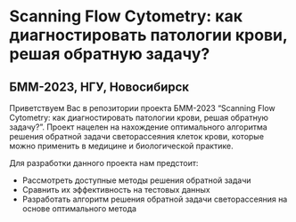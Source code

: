 <!DOCTYPE html><html><head><meta charset="utf-8"><title>Scanning Flow Cytometry: как диагностировать патологии крови, решая обратную задачу?.md</title><style></style></head><body id="preview">
<h1 class="code-line" data-line-start="0" data-line-end="1"><a id="Scanning_Flow_Cytometry________0"></a>Scanning Flow Cytometry: как диагностировать патологии крови, решая обратную задачу?</h1>
<h2 class="code-line" data-line-start="1" data-line-end="2"><a id="2023___1"></a>БММ-2023, НГУ, Новосибирск</h2>
<p class="has-line-data" data-line-start="3" data-line-end="4">Приветствуем Вас в репозитории проекта БММ-2023 “Scanning Flow Cytometry: как диагностировать патологии крови, решая обратную задачу?”. Проект нацелен на нахождение оптимального алгоритма решения обратной задачи светорассеяния клеток крови, которые можно применить в медицине и биологической практике.</p>
<p class="has-line-data" data-line-start="5" data-line-end="6">Для разработки данного проекта нам предстоит:</p>
<ul>
<li class="has-line-data" data-line-start="6" data-line-end="7">Рассмотреть доступные методы решения обратной задачи</li>
<li class="has-line-data" data-line-start="7" data-line-end="8">Сравнить их эффективность на тестовых данных</li>
<li class="has-line-data" data-line-start="8" data-line-end="9">Разработать алгоритм решения обратной задачи светорассеяния на основе оптимального метода</li>
</ul>
</body></html>